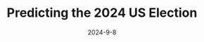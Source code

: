 ---
title: Predicting the 2024 US Election
image: /assets/img/projects/us-election-logo.png
description: A perfect forecast of all 50 states.
project_link: https://chojeq.com/usa-2024-election-prediction/
code_link: https://github.com/jeqcho/usa-2024-election-prediction
date: 2024-9-8
---
